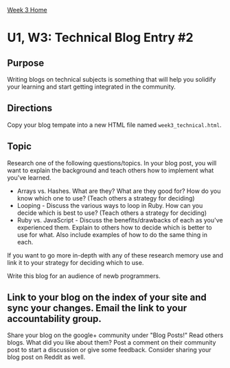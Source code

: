 [Week 3 Home](week_3)

# U1, W3: Technical Blog Entry #2

## Purpose
Writing blogs on technical subjects is something that will help you solidify your learning and start getting integrated in the community. 

## Directions
Copy your blog tempate into a new HTML file named `week3_technical.html`. 

## Topic
Research one of the following questions/topics. In your blog post, you will want to explain the background and teach others how to implement what you've learned. 

- Arrays vs. Hashes. What are they? What are they good for? How do you know which one to use? (Teach others a strategy for deciding)
- Looping - Discuss the various ways to loop in Ruby. How can you decide which is best to use? (Teach others a strategy for deciding)
- Ruby vs. JavaScript - Discuss the benefits/drawbacks of each as you've experienced them. Explain to others how to decide which is better to use for what. 
  Also include examples of how to do the same thing in each. 

If you want to go more in-depth with any of these research memory use and link it to your strategy for deciding which to use. 

Write this blog for an audience of newb programmers.

## Link to your blog on the index of your site and sync your changes. Email the link to your accountability group.
Share your blog on the google+ community under "Blog Posts!" Read others blogs. What did you like about them? 
Post a comment on their community post to start a discussion or give some feedback.  Consider sharing your blog post on Reddit as well.


